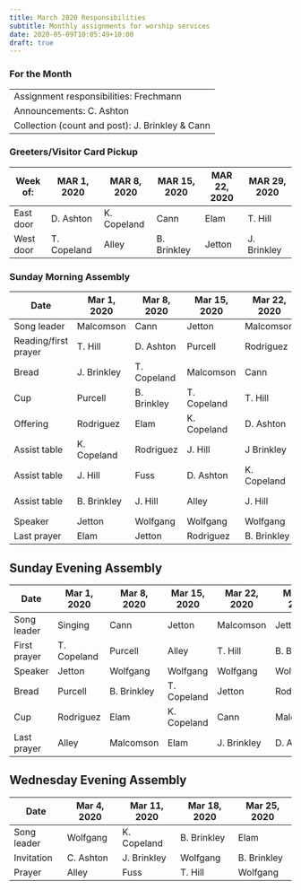 ```yaml
---
title: March 2020 Responsibilities
subtitle: Monthly assignments for worship services
date: 2020-05-09T10:05:49+10:00
draft: true
---
```


### For the Month

| |
|-|
| Assignment responsibilities: Frechmann |
| Announcements: C. Ashton |
| Collection (count and post): J. Brinkley & Cann |

### Greeters/Visitor Card Pickup

| Week of:  | MAR 1, 2020  | MAR 8, 2020  | MAR 15, 2020 | MAR 22, 2020 | MAR 29, 2020 |
|-----------|--------------|--------------|--------------|--------------|--------------|
| East door | D. Ashton    | K. Copeland  | Cann         | Elam         | T. Hill      |
| West door | T. Copeland  | Alley        | B. Brinkley  | Jetton       | J. Brinkley  |

### Sunday Morning Assembly

| Date                 | Mar 1, 2020 | Mar 8, 2020 | Mar 15, 2020 | Mar 22, 2020 | Mar 29, 2020 |
|----------------------|-------------|-------------|--------------|--------------|--------------|
| Song leader          | Malcomson   | Cann        | Jetton       | Malcomson    | Cann         |
| Reading/first prayer | T. Hill      | D. Ashton    | Purcell      | Rodriguez    | T. Copeland   |
| Bread                | J. Brinkley  | T. Copeland  | Malcomson    | Cann         | Alley        |
| Cup                  | Purcell     | B. Brinkley  | T. Copeland   | T. Hill       | Rodriguez    |
| Offering             | Rodriguez   | Elam        | K. Copeland   | D. Ashton     | Malcomson    |
| Assist table         | K. Copeland  | Rodriguez   | J. Hill       | J Brinkley   | D Ashton     |
| Assist table         | J. Hill      | Fuss        | D. Ashton     | K. Copeland   | J. Hill       |
| Assist table         | B. Brinkley  | J. Hill      | Alley        | J. Hill       | K. Copeland   |
| Speaker              | Jetton      | Wolfgang    | Wolfgang     | Wolfgang     | Wolfgang     |
| Last prayer          | Elam        | Jetton      | Rodriguez    | B. Brinkley   | Elam         |

## Sunday Evening Assembly

| Date                 | Mar 1, 2020 | Mar 8, 2020 | Mar 15, 2020 | Mar 22, 2020 | Mar 29, 2020 |
|----------------------|-------------|-------------|--------------|--------------|--------------|
| Song leader          | Singing     | Cann        | Jetton       | Malcomson    | Jetton       |
| First prayer         | T. Copeland  | Purcell     | Alley        | T. Hill       | B. Brinkley   |
| Speaker              | Jetton      | Wolfgang    | Wolfgang     | Wolfgang     | Wolfgang     |
| Bread                | Purcell     | B. Brinkley  | T. Copeland   | Jetton       | Rodriguez    |
| Cup                  | Rodriguez   | Elam        | K. Copeland   | Cann         | Malcomson    |
| Last prayer          | Alley       | Malcomson   | Elam         | J. Brinkley   | D. Ashton     |

## Wednesday Evening Assembly

| Date                 | Mar 4, 2020 | Mar 11, 2020 | Mar 18, 2020 | Mar 25, 2020 |
|----------------------|-------------|--------------|--------------|--------------|
| Song leader          | Wolfgang    | K. Copeland   | B. Brinkley   | Elam         |
| Invitation           | C. Ashton    | J. Brinkley   | Wolfgang     | B. Brinkley   |
| Prayer               | Alley       | Fuss         | T. Hill       | Wolfgang     |
